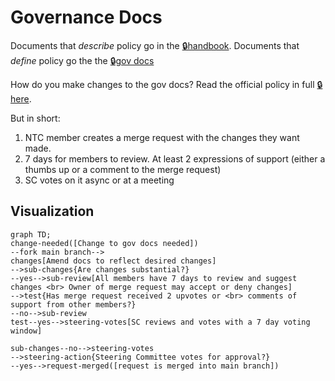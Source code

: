 # Governance Docs

Documents that _describe_ policy go in the [🔒handbook](https://github.com/dsa-ntc/handbook). Documents
that _define_ policy go the the
[🔒gov docs](https://drive.google.com/drive/folders/1Q02NXa22YlZ1GMreLVUoPgKIliu21DtT?usp=share_link)

How do you make changes to the gov docs? Read the official policy in full
[🔒here](https://docs.google.com/document/d/17ySg1Apj9KHTbXaIyA_F4pqEPRSM6u_qS1GCf97LwvA/edit?usp=sharing).

But in short:

1. NTC member creates a merge request with the changes they want made.
2. 7 days for members to review. At least 2 expressions of support (either a
   thumbs up or a comment to the merge request)
3. SC votes on it async or at a meeting

## Visualization

```mermaid
graph TD;
change-needed([Change to gov docs needed])
--fork main branch-->
changes[Amend docs to reflect desired changes]
-->sub-changes{Are changes substantial?}
--yes-->sub-review[All members have 7 days to review and suggest changes <br> Owner of merge request may accept or deny changes]
-->test{Has merge request received 2 upvotes or <br> comments of support from other members?}
--no-->sub-review
test--yes-->steering-votes[SC reviews and votes with a 7 day voting window]

sub-changes--no-->steering-votes
-->steering-action{Steering Committee votes for approval?}
--yes-->request-merged([request is merged into main branch])
```
